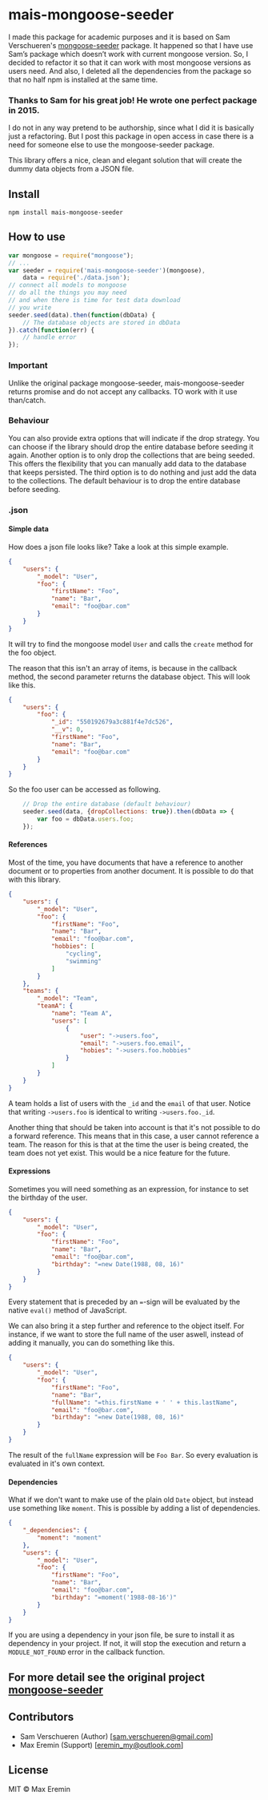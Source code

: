 # mais-mongoose-seeder

I made this package for academic purposes and it is based on Sam Verschueren's [mongoose-seeder](https://github.com/SamVerschueren/mongoose-seeder) package. It happened so that I have use Sam’s package which doesn’t work with current mongoose version. So, I decided to refactor it so that it can work with most mongoose versions as users need. And also, I deleted all the dependencies from the package so that no half npm is installed at the same time. 

### Thanks to Sam for his great job! He wrote one perfect package in 2015.
I do not in any way pretend to be authorship, since what I did it is basically just a refactoring. But I post this package in open access in case there is a need for someone else to use the mongoose-seeder package.

This library offers a nice, clean and elegant solution that will create the dummy data objects from a JSON file.

## Install

```
npm install mais-mongoose-seeder
```

## How to use

```js
var mongoose = require("mongoose");
// ...
var seeder = require('mais-mongoose-seeder')(mongoose),
    data = require('./data.json');
// connect all models to mongoose
// do all the things you may need
// and when there is time for test data download
// you write
seeder.seed(data).then(function(dbData) {
    // The database objects are stored in dbData
}).catch(function(err) {
    // handle error
});
```

### Important
Unlike the original package mongoose-seeder, mais-mongoose-seeder returns promise and do not accept any callbacks. TO work with it use  than/catch.


### Behaviour

You can also provide extra options that will indicate if the drop strategy. You can choose if the library should drop
the entire database before seeding it again. Another option is to only drop the collections that are being seeded. This
offers the flexibility that you can manually add data to the database that keeps persisted. The third option is to do
nothing and just add the data to the collections. The default behaviour is to drop the entire database before seeding.

### .json

#### Simple data

How does a json file looks like? Take a look at this simple example.

```json
{
    "users": {
        "_model": "User",
        "foo": {
            "firstName": "Foo",
            "name": "Bar",
            "email": "foo@bar.com"
        }
    }
}
```

It will try to find the mongoose model ```User``` and calls the ```create``` method for the foo object.

The reason that this isn't an array of items, is because in the callback method, the second parameter returns the database object. This
will look like this.

```json
{
    "users": {
        "foo": {
            "_id": "550192679a3c881f4e7dc526",
            "__v": 0,
            "firstName": "Foo",
            "name": "Bar",
            "email": "foo@bar.com"
        }
    }
}
```

So the foo user can be accessed as following.

```JavaScript
    // Drop the entire database (default behaviour)
    seeder.seed(data, {dropCollections: true}).then(dbData => {
        var foo = dbData.users.foo;
    });
```

#### References

Most of the time, you have documents that have a reference to another document or to properties from another
document. It is possible to do that with this library.

```json
{
    "users": {
        "_model": "User",
        "foo": {
            "firstName": "Foo",
            "name": "Bar",
            "email": "foo@bar.com",
            "hobbies": [
                "cycling",
                "swimming"
            ]
        }
    },
    "teams": {
        "_model": "Team",
        "teamA": {
            "name": "Team A",
            "users": [
                {
                    "user": "->users.foo",
                    "email": "->users.foo.email",
                    "hobies": "->users.foo.hobbies"
                }
            ]
        }
    }
}
```

A team holds a list of users with the ```_id``` and the ```email``` of that user. Notice that writing ```->users.foo``` is identical
to writing ```->users.foo._id```.

Another thing that should be taken into account is that it's not possible to do a forward reference. This means that in this case,
a user cannot reference a team. The reason for this is that at the time the user is being created, the team does not yet exist. This
would be a nice feature for the future.

#### Expressions

Sometimes you will need something as an expression, for instance to set the birthday of the user.

```json
{
    "users": {
        "_model": "User",
        "foo": {
            "firstName": "Foo",
            "name": "Bar",
            "email": "foo@bar.com",
            "birthday": "=new Date(1988, 08, 16)"
        }
    }
}
```

Every statement that is preceded by an ```=```-sign will be evaluated by the native ```eval()``` method of JavaScript.

We can also bring it a step further and reference to the object itself. For instance, if we want to store the full name of
the user aswell, instead of adding it manually, you can do something like this.

```json
{
    "users": {
        "_model": "User",
        "foo": {
            "firstName": "Foo",
            "name": "Bar",
            "fullName": "=this.firstName + ' ' + this.lastName",
            "email": "foo@bar.com",
            "birthday": "=new Date(1988, 08, 16)"
        }
    }
}
```

The result of the ```fullName``` expression will be ```Foo Bar```. So every evaluation is evaluated in it's own context.

#### Dependencies

What if we don't want to make use of the plain old ```Date``` object, but instead use something like ```moment```. This is possible by
adding a list of dependencies.

```json
{
    "_dependencies": {
        "moment": "moment"
    },
    "users": {
        "_model": "User",
        "foo": {
            "firstName": "Foo",
            "name": "Bar",
            "email": "foo@bar.com",
            "birthday": "=moment('1988-08-16')"
        }
    }
}
```

If you are using a dependency in your json file, be sure to install it as dependency in your project. If not, it will stop the execution
and return a ```MODULE_NOT_FOUND``` error in the callback function.

## For more detail see the original project [mongoose-seeder](https://github.com/SamVerschueren/mongoose-seeder)


## Contributors

- Sam Verschueren (Author) [<sam.verschueren@gmail.com>]
- Max Eremin (Support) [<eremin_my@outlook.com>]


## License

MIT © Max Eremin
